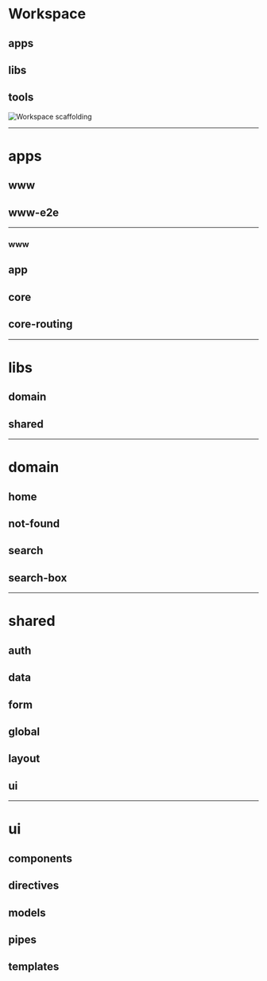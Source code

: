 
# Workspace

## apps
## libs
## tools

![Workspace scaffolding]('docs/workspace.png)

---

# apps

## www
## www-e2e

---

### www

## app
## core
## core-routing

---

# libs

## domain
## shared

---

# domain

## home
## not-found
## search
## search-box

---

# shared

## auth
## data
## form
## global
## layout
## ui

---

# ui

## components
## directives
## models
## pipes
## templates
